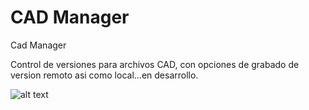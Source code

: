 # CAD Manager
 Cad Manager

Control de versiones para archivos CAD, con opciones de grabado de version remoto asi como local...en desarrollo.

![alt text]([http://url/to/img.png](https://github.com/Alexanderh1988/CAD-Manager/blob/main/Swing.png?raw=true)https://github.com/Alexanderh1988/CAD-Manager/blob/main/Swing.png?raw=true)
